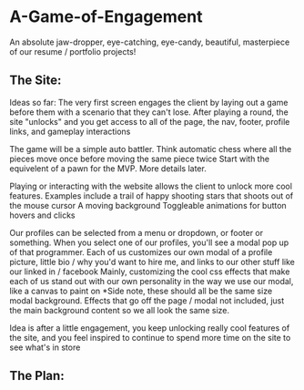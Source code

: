 # A-Game-of-Engagement
An absolute jaw-dropper, eye-catching, eye-candy, beautiful, masterpiece of our resume / portfolio projects!

## The Site:
Ideas so far:
The very first screen engages the client by laying out a game before them with a scenario that they can't lose.
After playing a round, the site "unlocks" and you get access to all of the page, the nav, footer, profile links, and gameplay interactions

The game will be a simple auto battler. Think automatic chess where all the pieces move once before moving the same piece twice
Start with the equivelent of a pawn for the MVP. More details later.

Playing or interacting with the website allows the client to unlock more cool features.
Examples include a trail of happy shooting stars that shoots out of the mouse cursor
A moving background
Toggleable animations for button hovers and clicks

Our profiles can be selected from a menu or dropdown, or footer or something.
When you select one of our profiles, you'll see a modal pop up of that programmer.
Each of us customizes our own modal of a profile picture, little bio / why you'd want to hire me, and links to our other stuff like our linked in / facebook
Mainly, customizing the cool css effects that make each of us stand out with our own personality in the way we use our modal, like a canvas to paint on
*Side note, these should all be the same size modal background. Effects that go off the page / modal not included, just the main background content so we all look the same size.

Idea is after a little engagement, you keep unlocking really cool features of the site, and you feel inspired to continue to spend more time on the site to see what's in store



## The Plan:

## 
